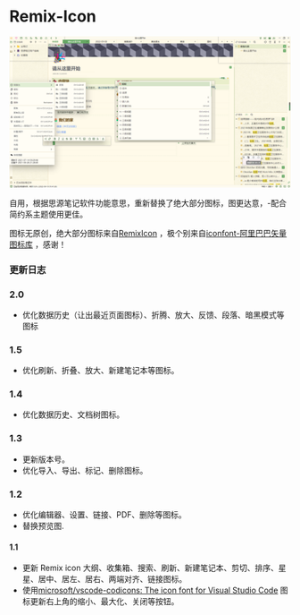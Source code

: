 # Remix-Icon

![preview](https://github.com/mozhux/Remix-icon/blob/master/preview.png)

自用，根据思源笔记软件功能意思，重新替换了绝大部分图标，图更达意，-配合简约系主题使用更佳。

图标无原创，绝大部分图标来自[RemixIcon](https://github.com/Remix-Design/remixicon#usage) ，极个别来自[iconfont-阿里巴巴矢量图标库](https://www.iconfont.cn/) ，感谢！


### 更新日志
### 2.0
* 优化数据历史（让出最近页面图标）、折腾、放大、反馈、段落、暗黑模式等图标

### 1.5
* 优化刷新、折叠、放大、新建笔记本等图标。
### 1.4

* 优化数据历史、文档树图标。
### 1.3

* 更新版本号。
* 优化导入、导出、标记、删除图标。
### 1.2

* 优化编辑器、设置、链接、PDF、删除等图标。
* 替换预览图.

#### 1.1

* 更新 Remix icon 大纲、收集箱、搜索、刷新、新建笔记本、剪切、排序、星星、居中、居左、居右、两端对齐、链接图标。
* 使用[microsoft/vscode-codicons: The icon font for Visual Studio Code](https://github.com/microsoft/vscode-codicons) 图标更新右上角的缩小、最大化、关闭等按钮。
